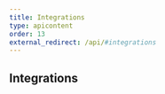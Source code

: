 ```yaml
---
title: Integrations
type: apicontent
order: 13
external_redirect: /api/#integrations
---
```


## Integrations